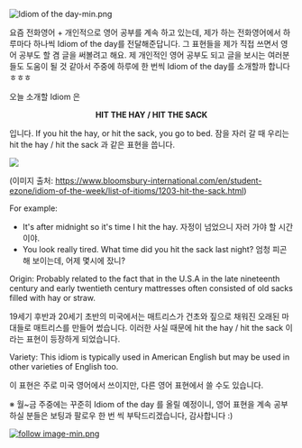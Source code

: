 ![Idiom of the day-min.png](https://steemitimages.com/DQmXuu2Skv5DF1W5ePrmQ9caKHKDyN6xC4XjddHqKcknbgy/Idiom%20of%20the%20day-min.png)

요즘 전화영어 + 개인적으로 영어 공부를 계속 하고 있는데, 제가 하는 전화영어에서 하루마다 하나씩 Idiom of the day를 전달해준답니다. 그 표현들을 제가 직접 쓰면서 영어 공부도 할 겸 글을 써볼려고 해요.
제 개인적인 영어 공부도 되고 글을 보시는 여러분들도 도움이 될 것 같아서 주중에 하루에 한 번씩 Idiom of the day를 소개할까 합니다 ㅎㅎㅎ

오늘 소개할 Idiom 은

<center><b>HIT THE HAY / HIT THE SACK </b></center>

입니다. If you hit the hay, or hit the sack, you go to bed.
잠을 자러 갈 때 우리는 hit the hay / hit the sack 과 같은 표현을 씁니다.

![](https://steemitimages.com/DQmeGbJwijvWHouNSdTS2RER7BefMZxoJtov6txD1vG9Kaw/image.png)

(이미지 출처: https://www.bloomsbury-international.com/en/student-ezone/idiom-of-the-week/list-of-itioms/1203-hit-the-sack.html)

For example:
- It's after midnight so it's time I hit the hay.
자정이 넘었으니 자러 가야 할 시간이야.
- You look really tired. What time did you hit the sack last night?
엄청 피곤해 보이는데, 어제 몇시에 잤니?

Origin: Probably related to the fact that in the U.S.A in the late nineteenth century and early twentieth century mattresses often consisted of old sacks filled with hay or straw.

19세기 후반과 20세기 초반의 미국에서는 매트리스가 건초와 짚으로 채워진 오래된 마대들로 매트리스를 만들어 썼습니다. 이러한 사실 때문에 hit the hay / hit the sack 이라는 표현이 등장하게 되었습니다. 

Variety: This idiom is typically used in American English but may be used in other varieties of English too.

이 표현은 주로 미국 영어에서 쓰이지만, 다른 영어 표현에서 쓸 수도 있습니다.

※ 월~금 주중에는 꾸준히 Idiom of the day 를 올릴 예정이니, 영어 표현을 계속 공부하실 분들은 보팅과 팔로우 한 번 씩 부탁드리겠습니다, 감사합니다 :)

[![follow image-min.png](https://img1.steemit.com/480x0/https://steemitimages.com/DQmUdNLJKzrFrZNgsc1c5UkZWHkTwPZj8KXApQcs6deGDK5/follow%20image-min.png)](https://steemit.com/@jeongmincha)
